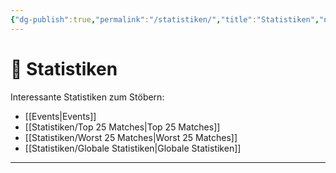 ```yaml
---
{"dg-publish":true,"permalink":"/statistiken/","title":"Statistiken","noteIcon":"","created":"2025-08-28T23:11:06.242+02:00"}
---
```


# 📶 **Statistiken**

Interessante Statistiken zum Stöbern:

- [[Events\|Events]]
- [[Statistiken/Top 25 Matches\|Top 25 Matches]]
- [[Statistiken/Worst 25 Matches\|Worst 25 Matches]]
- [[Statistiken/Globale Statistiken\|Globale Statistiken]]

---